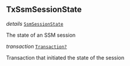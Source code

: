 

## TxSsmSessionState  
  
<article>

*details* [`SsmSessionState`](/docs/ssm-chaincode-session--page#ssmsessionstate) 

The state of an SSM session

</article>
<article>

*transaction* [`Transaction?`](/docs/ssm-chaincode-blockchain-content--page#transaction) 

Transaction that initiated the state of the session

</article>

